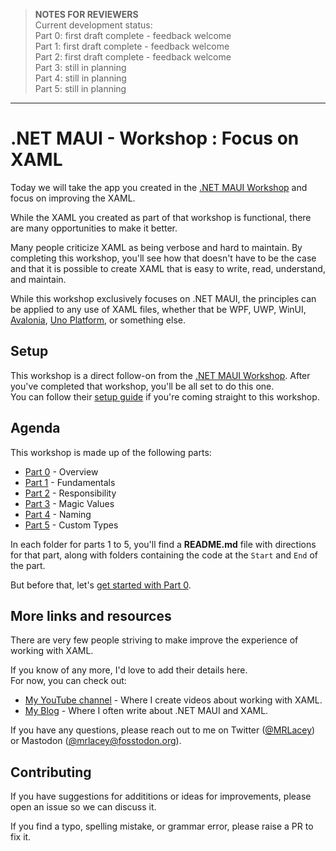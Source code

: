 > **NOTES FOR REVIEWERS**  
> Current development status:  
> Part 0: first draft complete - feedback welcome  
> Part 1: first draft complete - feedback welcome  
> Part 2: first draft complete - feedback welcome  
> Part 3: still in planning  
> Part 4: still in planning  
> Part 5: still in planning  

---

# .NET MAUI - Workshop : Focus on XAML

Today we will take the app you created in the [.NET MAUI Workshop](https://github.com/mrlacey/dotnet-maui-workshop) and focus on improving the XAML.

While the XAML you created as part of that workshop is functional, there are many opportunities to make it better.

Many people criticize XAML as being verbose and hard to maintain. By completing this workshop, you'll see how that doesn't have to be the case and that it is possible to create XAML that is easy to write, read, understand, and maintain.

While this workshop exclusively focuses on .NET MAUI, the principles can be applied to any use of XAML files, whether that be WPF, UWP, WinUI, [Avalonia](https://www.avaloniaui.net/), [Uno Platform](https://platform.uno/), or something else.

## Setup

This workshop is a direct follow-on from the [.NET MAUI Workshop](https://github.com/mrlacey/dotnet-maui-workshop). After you've completed that workshop, you'll be all set to do this one.  
You can follow their [setup guide](https://github.com/mrlacey/dotnet-maui-workshop/blob/main/README.md#setup-guide) if you're coming straight to this workshop.

## Agenda

This workshop is made up of the following parts:

* [Part 0](Part%200%20-%20Overview/README.md) - Overview
* [Part 1](Part%201%20-%20Fundamentals/README.md) - Fundamentals
* [Part 2](Part%202%20-%20Responsibility/README.md) - Responsibility
* [Part 3](Part%203%20-%20Magic%20Values/README.md) - Magic Values
* [Part 4](Part%204%20-%20Naming/README.md) - Naming
* [Part 5](Part%205%20-%20Custom%20Types/README.md) - Custom Types

In each folder for parts 1 to 5, you'll find a **README.md** file with directions for that part, along with folders containing the code at the `Start` and `End` of the part.

But before that, let's [get started with Part 0](Part%200%20-%20Overview/README.md).

## More links and resources

There are very few people striving to make improve the experience of working with XAML.

If you know of any more, I'd love to add their details here.  
For now, you can check out:

* [My YouTube channel](https://www.youtube.com/@MRLacey) - Where I create videos about working with XAML.
* [My Blog](https://www.mrlacey.com/) - Where I often write about .NET MAUI and XAML.

If you have any questions, please reach out to me on Twitter ([@MRLacey](https://twitter.com/mrlacey)) or Mastodon ([@mrlacey@fosstodon.org](https://fosstodon.org/@mrlacey)).

## Contributing

If you have suggestions for addititions or ideas for improvements, please open an issue so we can discuss it.

If you find a typo, spelling mistake, or grammar error, please raise a PR to fix it.

